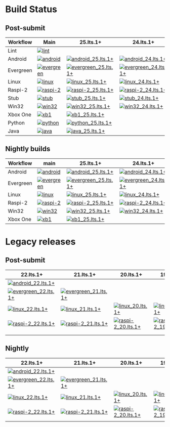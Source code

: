 # Build Status

## Post-submit

| Workflow  | Main                                                                                                                                                                                                                     | 25.lts.1+                                                                                                                                                                                                                                                            | 24.lts.1+                                                                                                                                                                                                                                                            |                                                                                                                                                                                                                                                                      |
| --------- | ----                                                                                                                                                                                                                     | ---------                                                                                                                                                                                                                                                            | ---------                                                                                                                                                                                                                                                            | ---------                                                                                                                                                                                                                                                            |
| Lint      | [![lint](https://github.com/youtube/cobalt/actions/workflows/lint.yaml/badge.svg?branch=main&event=push)](https://github.com/youtube/cobalt/actions/workflows/lint.yaml?query=event%3Apush+branch%3Amain)                |                                                                                                                                                                                                                                                                      |                                                                                                                                                                                                                                                                      |                                                                                                                                                                                                                                                                      |
| Android   | [![android](https://github.com/youtube/cobalt/actions/workflows/android.yaml/badge.svg?branch=main&event=push)](https://github.com/youtube/cobalt/actions/workflows/android.yaml?query=event%3Apush+branch%3Amain)       | [![android_25.lts.1+](https://github.com/youtube/cobalt/actions/workflows/android_25.lts.1+.yaml/badge.svg?branch=25.lts.1%2B&event=push)](https://github.com/youtube/cobalt/actions/workflows/android_25.lts.1+.yaml?query=event%3Apush+branch%3A25.lts.1%2B)       | [![android_24.lts.1+](https://github.com/youtube/cobalt/actions/workflows/android_24.lts.1+.yaml/badge.svg?branch=24.lts.1%2B&event=push)](https://github.com/youtube/cobalt/actions/workflows/android_24.lts.1+.yaml?query=event%3Apush+branch%3A24.lts.1%2B)       | [![android_23.lts.1+](https://github.com/youtube/cobalt/actions/workflows/android_23.lts.1+.yaml/badge.svg?branch=23.lts.1%2B&event=push)](https://github.com/youtube/cobalt/actions/workflows/android_23.lts.1+.yaml?query=event%3Apush+branch%3A23.lts.1%2B)       |
| Evergreen | [![evergreen](https://github.com/youtube/cobalt/actions/workflows/evergreen.yaml/badge.svg?branch=main&event=push)](https://github.com/youtube/cobalt/actions/workflows/evergreen.yaml?query=event%3Apush+branch%3Amain) | [![evergreen_25.lts.1+](https://github.com/youtube/cobalt/actions/workflows/evergreen_25.lts.1+.yaml/badge.svg?branch=25.lts.1%2B&event=push)](https://github.com/youtube/cobalt/actions/workflows/evergreen_25.lts.1+.yaml?query=event%3Apush+branch%3A25.lts.1%2B) | [![evergreen_24.lts.1+](https://github.com/youtube/cobalt/actions/workflows/evergreen_24.lts.1+.yaml/badge.svg?branch=24.lts.1%2B&event=push)](https://github.com/youtube/cobalt/actions/workflows/evergreen_24.lts.1+.yaml?query=event%3Apush+branch%3A24.lts.1%2B) | [![evergreen_23.lts.1+](https://github.com/youtube/cobalt/actions/workflows/evergreen_23.lts.1+.yaml/badge.svg?branch=23.lts.1%2B&event=push)](https://github.com/youtube/cobalt/actions/workflows/evergreen_23.lts.1+.yaml?query=event%3Apush+branch%3A23.lts.1%2B) |
| Linux     | [![linux](https://github.com/youtube/cobalt/actions/workflows/linux.yaml/badge.svg?branch=main&event=push)](https://github.com/youtube/cobalt/actions/workflows/linux.yaml?query=event%3Apush+branch%3Amain)             | [![linux_25.lts.1+](https://github.com/youtube/cobalt/actions/workflows/linux_25.lts.1+.yaml/badge.svg?branch=25.lts.1%2B&event=push)](https://github.com/youtube/cobalt/actions/workflows/linux_25.lts.1+.yaml?query=event%3Apush+branch%3A25.lts.1%2B)             | [![linux_24.lts.1+](https://github.com/youtube/cobalt/actions/workflows/linux_24.lts.1+.yaml/badge.svg?branch=24.lts.1%2B&event=push)](https://github.com/youtube/cobalt/actions/workflows/linux_24.lts.1+.yaml?query=event%3Apush+branch%3A24.lts.1%2B)             | [![linux_23.lts.1+](https://github.com/youtube/cobalt/actions/workflows/linux_23.lts.1+.yaml/badge.svg?branch=23.lts.1%2B&event=push)](https://github.com/youtube/cobalt/actions/workflows/linux_23.lts.1+.yaml?query=event%3Apush+branch%3A23.lts.1%2B)             |
| Raspi-2   | [![raspi-2](https://github.com/youtube/cobalt/actions/workflows/raspi-2.yaml/badge.svg?branch=main&event=push)](https://github.com/youtube/cobalt/actions/workflows/raspi-2.yaml?query=event%3Apush+branch%3Amain)       | [![raspi-2_25.lts.1+](https://github.com/youtube/cobalt/actions/workflows/raspi-2_25.lts.1+.yaml/badge.svg?branch=25.lts.1%2B&event=push)](https://github.com/youtube/cobalt/actions/workflows/raspi-2_25.lts.1+.yaml?query=event%3Apush+branch%3A25.lts.1%2B)       | [![raspi-2_24.lts.1+](https://github.com/youtube/cobalt/actions/workflows/raspi-2_24.lts.1+.yaml/badge.svg?branch=24.lts.1%2B&event=push)](https://github.com/youtube/cobalt/actions/workflows/raspi-2_24.lts.1+.yaml?query=event%3Apush+branch%3A24.lts.1%2B)       | [![raspi-2_23.lts.1+](https://github.com/youtube/cobalt/actions/workflows/raspi-2_23.lts.1+.yaml/badge.svg?branch=23.lts.1%2B&event=push)](https://github.com/youtube/cobalt/actions/workflows/raspi-2_23.lts.1+.yaml?query=event%3Apush+branch%3A23.lts.1%2B)       |
| Stub      | [![stub](https://github.com/youtube/cobalt/actions/workflows/stub.yaml/badge.svg?branch=main&event=push)](https://github.com/youtube/cobalt/actions/workflows/stub.yaml?query=event%3Apush+branch%3Amain)                | [![stub_25.lts.1+](https://github.com/youtube/cobalt/actions/workflows/stub_25.lts.1+.yaml/badge.svg?branch=25.lts.1%2B&event=push)](https://github.com/youtube/cobalt/actions/workflows/stub_25.lts.1+.yaml?query=event%3Apush+branch%3A25.lts.1%2B)                | [![stub_24.lts.1+](https://github.com/youtube/cobalt/actions/workflows/stub_24.lts.1+.yaml/badge.svg?branch=24.lts.1%2B&event=push)](https://github.com/youtube/cobalt/actions/workflows/stub_24.lts.1+.yaml?query=event%3Apush+branch%3A24.lts.1%2B)                | [![stub_23.lts.1+](https://github.com/youtube/cobalt/actions/workflows/stub_23.lts.1+.yaml/badge.svg?branch=23.lts.1%2B&event=push)](https://github.com/youtube/cobalt/actions/workflows/stub_23.lts.1+.yaml?query=event%3Apush+branch%3A23.lts.1%2B)                |
| Win32     | [![win32](https://github.com/youtube/cobalt/actions/workflows/win32.yaml/badge.svg?branch=main&event=push)](https://github.com/youtube/cobalt/actions/workflows/win32.yaml?query=event%3Apush+branch%3Amain)             | [![win32_25.lts.1+](https://github.com/youtube/cobalt/actions/workflows/win32_25.lts.1+.yaml/badge.svg?branch=25.lts.1%2B&event=push)](https://github.com/youtube/cobalt/actions/workflows/win32_25.lts.1+.yaml?query=event%3Apush+branch%3A25.lts.1%2B)             | [![win32_24.lts.1+](https://github.com/youtube/cobalt/actions/workflows/win32_24.lts.1+.yaml/badge.svg?branch=24.lts.1%2B&event=push)](https://github.com/youtube/cobalt/actions/workflows/win32_24.lts.1+.yaml?query=event%3Apush+branch%3A24.lts.1%2B)             | [![win32_23.lts.1+](https://github.com/youtube/cobalt/actions/workflows/win32_23.lts.1+.yaml/badge.svg?branch=23.lts.1%2B&event=push)](https://github.com/youtube/cobalt/actions/workflows/win32_23.lts.1+.yaml?query=event%3Apush+branch%3A23.lts.1%2B)             |
| Xbox One  | [![xb1](https://github.com/youtube/cobalt/actions/workflows/xb1.yaml/badge.svg?branch=main&event=push)](https://github.com/youtube/cobalt/actions/workflows/xb1.yaml?query=event%3Apush+branch%3Amain)                   | [![xb1_25.lts.1+](https://github.com/youtube/cobalt/actions/workflows/xb1_25.lts.1+.yaml/badge.svg?branch=25.lts.1%2B&event=push)](https://github.com/youtube/cobalt/actions/workflows/xb1_25.lts.1+.yaml?query=event%3Apush+branch%3A25.lts.1%2B)                   |                                                                                                                                                                                                                                                                      |                                                                                                                                                                                                                                                                      |
| Python    | [![python](https://github.com/youtube/cobalt/actions/workflows/pytest.yaml/badge.svg?branch=main&event=push)](https://github.com/youtube/cobalt/actions/workflows/pytest.yaml?query=event%3Apush+branch%3Amain)          | [![python_25.lts.1+](https://github.com/youtube/cobalt/actions/workflows/pytest_25.lts.1+.yaml/badge.svg?branch=25.lts.1%2B&event=push)](https://github.com/youtube/cobalt/actions/workflows/pytest_25.lts.1+.yaml?query=event%3Apush+branch%3A25.lts.1%2B)          |                                                                                                                                                                                                                                                                      |                                                                                                                                                                                                                                                                      |
| Java      | [![java](https://github.com/youtube/cobalt/actions/workflows/gradle.yaml/badge.svg?branch=main&event=push)](https://github.com/youtube/cobalt/actions/workflows/gradle.yaml?query=event%3Apush+branch%3Amain)            | [![java_25.lts.1+](https://github.com/youtube/cobalt/actions/workflows/gradle_25.lts.1+.yaml/badge.svg?branch=25.lts.1%2B&event=push)](https://github.com/youtube/cobalt/actions/workflows/gradle_25.lts.1+.yaml?query=event%3Apush+branch%3A25.lts.1%2B)            |                                                                                                                                                                                                                                                                      |                                                                                                                                                                                                                                                                      |

## Nightly builds

| Workflow  | main                                                                                                                                                                                                                             | 25.lts.1+                                                                                                                                                                                                                                                                                      | 24.lts.1+                                                                                                                                                                                                                                                                                      | 23.lts.1+                                                                                                                                                                                                                                                                                      |
| --------- | ----                                                                                                                                                                                                                             | ---------                                                                                                                                                                                                                                                                                      | ---------                                                                                                                                                                                                                                                                                      | ---------                                                                                                                                                                                                                                                                                      |
| Android   | [![android](https://github.com/youtube/cobalt/actions/workflows/android.yaml/badge.svg?branch=main&event=schedule)](https://github.com/youtube/cobalt/actions/workflows/android.yaml?query=event%3Aschedule+branch%3Amain)       | [![android_25.lts.1+](https://github.com/youtube/cobalt/actions/workflows/android_25.lts.1+.yaml/badge.svg?branch=25.lts.1%2B&event=workflow_dispatch)](https://github.com/youtube/cobalt/actions/workflows/android_25.lts.1+.yaml?query=event%3Aworkflow_dispatch+branch%3A25.lts.1%2B)       | [![android_24.lts.1+](https://github.com/youtube/cobalt/actions/workflows/android_24.lts.1+.yaml/badge.svg?branch=24.lts.1%2B&event=workflow_dispatch)](https://github.com/youtube/cobalt/actions/workflows/android_24.lts.1+.yaml?query=event%3Aworkflow_dispatch+branch%3A24.lts.1%2B)       | [![android_23.lts.1+](https://github.com/youtube/cobalt/actions/workflows/android_23.lts.1+.yaml/badge.svg?branch=23.lts.1%2B&event=workflow_dispatch)](https://github.com/youtube/cobalt/actions/workflows/android_23.lts.1+.yaml?query=event%3Aworkflow_dispatch+branch%3A23.lts.1%2B)       |
| Evergreen | [![evergreen](https://github.com/youtube/cobalt/actions/workflows/evergreen.yaml/badge.svg?branch=main&event=schedule)](https://github.com/youtube/cobalt/actions/workflows/evergreen.yaml?query=event%3Aschedule+branch%3Amain) | [![evergreen_25.lts.1+](https://github.com/youtube/cobalt/actions/workflows/evergreen_25.lts.1+.yaml/badge.svg?branch=25.lts.1%2B&event=workflow_dispatch)](https://github.com/youtube/cobalt/actions/workflows/evergreen_25.lts.1+.yaml?query=event%3Aworkflow_dispatch+branch%3A25.lts.1%2B) | [![evergreen_24.lts.1+](https://github.com/youtube/cobalt/actions/workflows/evergreen_24.lts.1+.yaml/badge.svg?branch=24.lts.1%2B&event=workflow_dispatch)](https://github.com/youtube/cobalt/actions/workflows/evergreen_24.lts.1+.yaml?query=event%3Aworkflow_dispatch+branch%3A24.lts.1%2B) | [![evergreen_23.lts.1+](https://github.com/youtube/cobalt/actions/workflows/evergreen_23.lts.1+.yaml/badge.svg?branch=23.lts.1%2B&event=workflow_dispatch)](https://github.com/youtube/cobalt/actions/workflows/evergreen_23.lts.1+.yaml?query=event%3Aworkflow_dispatch+branch%3A23.lts.1%2B) |
| Linux     | [![linux](https://github.com/youtube/cobalt/actions/workflows/linux.yaml/badge.svg?branch=main&event=schedule)](https://github.com/youtube/cobalt/actions/workflows/linux.yaml?query=event%3Aschedule+branch%3Amain)             | [![linux_25.lts.1+](https://github.com/youtube/cobalt/actions/workflows/linux_25.lts.1+.yaml/badge.svg?branch=25.lts.1%2B&event=workflow_dispatch)](https://github.com/youtube/cobalt/actions/workflows/linux_25.lts.1+.yaml?query=event%3Aworkflow_dispatch+branch%3A25.lts.1%2B)             | [![linux_24.lts.1+](https://github.com/youtube/cobalt/actions/workflows/linux_24.lts.1+.yaml/badge.svg?branch=24.lts.1%2B&event=workflow_dispatch)](https://github.com/youtube/cobalt/actions/workflows/linux_24.lts.1+.yaml?query=event%3Aworkflow_dispatch+branch%3A24.lts.1%2B)             | [![linux_23.lts.1+](https://github.com/youtube/cobalt/actions/workflows/linux_23.lts.1+.yaml/badge.svg?branch=23.lts.1%2B&event=workflow_dispatch)](https://github.com/youtube/cobalt/actions/workflows/linux_23.lts.1+.yaml?query=event%3Aworkflow_dispatch+branch%3A23.lts.1%2B)             |
| Raspi-2   | [![raspi-2](https://github.com/youtube/cobalt/actions/workflows/raspi-2.yaml/badge.svg?branch=main&event=schedule)](https://github.com/youtube/cobalt/actions/workflows/raspi-2.yaml?query=event%3Aschedule+branch%3Amain)       | [![raspi-2_25.lts.1+](https://github.com/youtube/cobalt/actions/workflows/raspi-2_25.lts.1+.yaml/badge.svg?branch=25.lts.1%2B&event=workflow_dispatch)](https://github.com/youtube/cobalt/actions/workflows/raspi-2_25.lts.1+.yaml?query=event%3Aworkflow_dispatch+branch%3A25.lts.1%2B)       | [![raspi-2_24.lts.1+](https://github.com/youtube/cobalt/actions/workflows/raspi-2_24.lts.1+.yaml/badge.svg?branch=24.lts.1%2B&event=workflow_dispatch)](https://github.com/youtube/cobalt/actions/workflows/raspi-2_24.lts.1+.yaml?query=event%3Aworkflow_dispatch+branch%3A24.lts.1%2B)       | [![raspi-2_23.lts.1+](https://github.com/youtube/cobalt/actions/workflows/raspi-2_23.lts.1+.yaml/badge.svg?branch=23.lts.1%2B&event=workflow_dispatch)](https://github.com/youtube/cobalt/actions/workflows/raspi-2_23.lts.1+.yaml?query=event%3Aworkflow_dispatch+branch%3A23.lts.1%2B)       |
| Win32     | [![win32](https://github.com/youtube/cobalt/actions/workflows/win32.yaml/badge.svg?branch=main&event=schedule)](https://github.com/youtube/cobalt/actions/workflows/win32.yaml?query=event%3Aschedule+branch%3Amain)             | [![win32_25.lts.1+](https://github.com/youtube/cobalt/actions/workflows/win32_25.lts.1+.yaml/badge.svg?branch=25.lts.1%2B&event=workflow_dispatch)](https://github.com/youtube/cobalt/actions/workflows/win32_25.lts.1+.yaml?query=event%3Aworkflow_dispatch+branch%3A25.lts.1%2B)             | [![win32_24.lts.1+](https://github.com/youtube/cobalt/actions/workflows/win32_24.lts.1+.yaml/badge.svg?branch=24.lts.1%2B&event=workflow_dispatch)](https://github.com/youtube/cobalt/actions/workflows/win32_24.lts.1+.yaml?query=event%3Aworkflow_dispatch+branch%3A24.lts.1%2B)             | [![win32_23.lts.1+](https://github.com/youtube/cobalt/actions/workflows/win32_23.lts.1+.yaml/badge.svg?branch=23.lts.1%2B&event=workflow_dispatch)](https://github.com/youtube/cobalt/actions/workflows/win32_23.lts.1+.yaml?query=event%3Aworkflow_dispatch+branch%3A23.lts.1%2B)             |
| Xbox One  | [![xb1](https://github.com/youtube/cobalt/actions/workflows/xb1.yaml/badge.svg?branch=main&event=schedule)](https://github.com/youtube/cobalt/actions/workflows/xb1.yaml?query=event%3Aschedule+branch%3Amain)                   | [![xb1_25.lts.1+](https://github.com/youtube/cobalt/actions/workflows/xb1_25.lts.1+.yaml/badge.svg?branch=25.lts.1%2B&event=schedule)](https://github.com/youtube/cobalt/actions/workflows/xb1_25.lts.1+.yaml?query=event%3Aschedule+branch%3A24.lts.1%2B)                                     |                                                                                                                                                                                                                                                                                                |                                                                                                                                                                                                                                                                                                |


# Legacy releases

## Post-submit

| 22.lts.1+                                                                                                                                                                                                                                                            | 21.lts.1+                                                                                                                                                                                                                                                            | 20.lts.1+                                                                                                                                                                                                                                                      | 19.lts.1+                                                                                                                                                                                                                                                      | RC11                                                                                                                                                                                                                                   | COBALT 9                                                                                                                                                                                                                                              |
| ---------                                                                                                                                                                                                                                                            | ---------                                                                                                                                                                                                                                                            | ---------                                                                                                                                                                                                                                                      | ---------                                                                                                                                                                                                                                                      | ----                                                                                                                                                                                                                                   | --------                                                                                                                                                                                                                                              |
| [![android_22.lts.1+](https://github.com/youtube/cobalt/actions/workflows/android_22.lts.1+.yaml/badge.svg?branch=22.lts.1%2B&event=push)](https://github.com/youtube/cobalt/actions/workflows/android_22.lts.1+.yaml?query=branch%3A22.lts.1%2B+event%3Apush)       |                                                                                                                                                                                                                                                                      |                                                                                                                                                                                                                                                                |                                                                                                                                                                                                                                                                |                                                                                                                                                                                                                                        |                                                                                                                                                                                                                                                       |
| [![evergreen_22.lts.1+](https://github.com/youtube/cobalt/actions/workflows/evergreen_22.lts.1+.yaml/badge.svg?branch=22.lts.1%2B&event=push)](https://github.com/youtube/cobalt/actions/workflows/evergreen_22.lts.1+.yaml?query=branch%3A22.lts.1%2B+event%3Apush) | [![evergreen_21.lts.1+](https://github.com/youtube/cobalt/actions/workflows/evergreen_21.lts.1+.yaml/badge.svg?branch=21.lts.1%2B&event=push)](https://github.com/youtube/cobalt/actions/workflows/evergreen_21.lts.1+.yaml?query=branch%3A21.lts.1%2B+event%3Apush) |                                                                                                                                                                                                                                                                |                                                                                                                                                                                                                                                                |                                                                                                                                                                                                                                        |                                                                                                                                                                                                                                                       |
| [![linux_22.lts.1+](https://github.com/youtube/cobalt/actions/workflows/linux_22.lts.1+.yaml/badge.svg?branch=22.lts.1%2B&event=push)](https://github.com/youtube/cobalt/actions/workflows/linux_22.lts.1+.yaml?query=branch%3A22.lts.1%2B+event%3Apush)             | [![linux_21.lts.1+](https://github.com/youtube/cobalt/actions/workflows/linux_21.lts.1+.yaml/badge.svg?branch=21.lts.1%2B&event=push)](https://github.com/youtube/cobalt/actions/workflows/linux_21.lts.1+.yaml?query=branch%3A21.lts.1%2B+event%3Apush)             | [![linux_20.lts.1+](https://github.com/youtube/cobalt/actions/workflows/linux_20.lts.1+.yaml/badge.svg?branch=20.lts.1%2B&event=push)](https://github.com/youtube/cobalt/actions/workflows/linux_20.lts.1+.yaml?query=branch%3A20.lts.1%2B+event%3Apush)       | [![linux_19.lts.1+](https://github.com/youtube/cobalt/actions/workflows/linux_19.lts.1+.yaml/badge.svg?branch=19.lts.1%2B&event=push)](https://github.com/youtube/cobalt/actions/workflows/linux_19.lts.1+.yaml?query=branch%3A19.lts.1%2B+event%3Apush)       | [![linux_rc_11](https://github.com/youtube/cobalt/actions/workflows/linux_rc_11.yaml/badge.svg?branch=rc_11&event=push)](https://github.com/youtube/cobalt/actions/workflows/linux_rc_11.yaml?query=event%3Apush+branch%3Arc_11)       | [![linux_COBALT_9](https://github.com/youtube/cobalt/actions/workflows/linux_COBALT_9.yaml/badge.svg?branch=COBALT_9&event=push)](https://github.com/youtube/cobalt/actions/workflows/linux_COBALT_9.yaml?query=event%3Apush+branch%3ACOBALT_9)       |
| [![raspi-2_22.lts.1+](https://github.com/youtube/cobalt/actions/workflows/raspi-2_22.lts.1+.yaml/badge.svg?branch=22.lts.1%2B&event=push)](https://github.com/youtube/cobalt/actions/workflows/raspi-2_22.lts.1+.yaml?query=branch%3A22.lts.1%2B+event%3Apush)       | [![raspi-2_21.lts.1+](https://github.com/youtube/cobalt/actions/workflows/raspi-2_21.lts.1+.yaml/badge.svg?branch=21.lts.1%2B&event=push)](https://github.com/youtube/cobalt/actions/workflows/raspi-2_21.lts.1+.yaml?query=branch%3A21.lts.1%2B+event%3Apush)       | [![raspi-2_20.lts.1+](https://github.com/youtube/cobalt/actions/workflows/raspi-2_20.lts.1+.yaml/badge.svg?branch=20.lts.1%2B&event=push)](https://github.com/youtube/cobalt/actions/workflows/raspi-2_20.lts.1+.yaml?query=branch%3A20.lts.1%2B+event%3Apush) | [![raspi-2_19.lts.1+](https://github.com/youtube/cobalt/actions/workflows/raspi-2_19.lts.1+.yaml/badge.svg?branch=19.lts.1%2B&event=push)](https://github.com/youtube/cobalt/actions/workflows/raspi-2_19.lts.1+.yaml?query=branch%3A19.lts.1%2B+event%3Apush) | [![raspi-2_rc_11](https://github.com/youtube/cobalt/actions/workflows/raspi-2_rc_11.yaml/badge.svg?branch=rc_11&event=push)](https://github.com/youtube/cobalt/actions/workflows/raspi-2_rc_11.yaml?query=event%3Apush+branch%3Arc_11) | [![raspi-2_COBALT_9](https://github.com/youtube/cobalt/actions/workflows/raspi-2_COBALT_9.yaml/badge.svg?branch=COBALT_9&event=push)](https://github.com/youtube/cobalt/actions/workflows/raspi-2_COBALT_9.yaml?query=event%3Apush+branch%3ACOBALT_9) |
|                                                                                                                                                                                                                                                                      |                                                                                                                                                                                                                                                                      |                                                                                                                                                                                                                                                                |                                                                                                                                                                                                                                                                |                                                                                                                                                                                                                                        |                                                                                                                                                                                                                                                       |
|                                                                                                                                                                                                                                                                      |                                                                                                                                                                                                                                                                      |                                                                                                                                                                                                                                                                |                                                                                                                                                                                                                                                                |                                                                                                                                                                                                                                        |                                                                                                                                                                                                                                                       |


## Nightly

| 22.lts.1+                                                                                                                                                                                                                                                                                      | 21.lts.1+                                                                                                                                                                                                                                                                                      | 20.lts.1+                                                                                                                                                                                                                                                                                | 19.lts.1+                                                                                                                                                                                                                                                                                | RC11                                                                                                                                                                                                                                                             | COBALT 9                                                                                                                                                                                                                                                                        |
| ---------                                                                                                                                                                                                                                                                                      | ---------                                                                                                                                                                                                                                                                                      | ---------                                                                                                                                                                                                                                                                                | ---------                                                                                                                                                                                                                                                                                | ----                                                                                                                                                                                                                                                             | ---------                                                                                                                                                                                                                                                                       |
| [![android_22.lts.1+](https://github.com/youtube/cobalt/actions/workflows/android_22.lts.1+.yaml/badge.svg?branch=22.lts.1%2B&event=workflow_dispatch)](https://github.com/youtube/cobalt/actions/workflows/android_22.lts.1+.yaml?query=branch%3A22.lts.1%2B+event%3Aworkflow_dispatch)       |                                                                                                                                                                                                                                                                                                |                                                                                                                                                                                                                                                                                          |                                                                                                                                                                                                                                                                                          |                                                                                                                                                                                                                                                                  |                                                                                                                                                                                                                                                                                 |
| [![evergreen_22.lts.1+](https://github.com/youtube/cobalt/actions/workflows/evergreen_22.lts.1+.yaml/badge.svg?branch=22.lts.1%2B&event=workflow_dispatch)](https://github.com/youtube/cobalt/actions/workflows/evergreen_22.lts.1+.yaml?query=branch%3A22.lts.1%2B+event%3Aworkflow_dispatch) | [![evergreen_21.lts.1+](https://github.com/youtube/cobalt/actions/workflows/evergreen_21.lts.1+.yaml/badge.svg?branch=21.lts.1%2B&event=workflow_dispatch)](https://github.com/youtube/cobalt/actions/workflows/evergreen_21.lts.1+.yaml?query=event%3Aworkflow_dispatch+branch%3A21.lts.1%2B) |                                                                                                                                                                                                                                                                                          |                                                                                                                                                                                                                                                                                          |                                                                                                                                                                                                                                                                  |                                                                                                                                                                                                                                                                                 |
| [![linux_22.lts.1+](https://github.com/youtube/cobalt/actions/workflows/linux_22.lts.1+.yaml/badge.svg?branch=22.lts.1%2B&event=workflow_dispatch)](https://github.com/youtube/cobalt/actions/workflows/linux_22.lts.1+.yaml?query=branch%3A22.lts.1%2B+event%3Aworkflow_dispatch)             | [![linux_21.lts.1+](https://github.com/youtube/cobalt/actions/workflows/linux_21.lts.1+.yaml/badge.svg?branch=21.lts.1%2B&event=workflow_dispatch)](https://github.com/youtube/cobalt/actions/workflows/linux_21.lts.1+.yaml?query=event%3Aworkflow_dispatch+branch%3A21.lts.1%2B)             | [![linux_20.lts.1+](https://github.com/youtube/cobalt/actions/workflows/linux_20.lts.1+.yaml/badge.svg?branch=20.lts.1%2B&event=workflow_dispatch)](https://github.com/youtube/cobalt/actions/workflows/linux_20.lts.1+.yaml?query=event%3Aworkflow_dispatch+branch%3A20.lts.1%2B)       | [![linux_19.lts.1+](https://github.com/youtube/cobalt/actions/workflows/linux_19.lts.1+.yaml/badge.svg?branch=19.lts.1%2B&event=workflow_dispatch)](https://github.com/youtube/cobalt/actions/workflows/linux_19.lts.1+.yaml?query=event%3Aworkflow_dispatch+branch%3A19.lts.1%2B)       | [![linux_rc_11](https://github.com/youtube/cobalt/actions/workflows/linux_rc_11.yaml/badge.svg?branch=rc_11&event=workflow_dispatch)](https://github.com/youtube/cobalt/actions/workflows/linux_rc_11.yaml?query=event%3Aworkflow_dispatch+branch%3Arc_11)       | [![linux_COBALT_9](https://github.com/youtube/cobalt/actions/workflows/linux_COBALT_9.yaml/badge.svg?branch=COBALT_9&event=workflow_dispatch)](https://github.com/youtube/cobalt/actions/workflows/linux_COBALT_9.yaml?query=event%3Aworkflow_dispatch+branch%3ACOBALT_9)       |
| [![raspi-2_22.lts.1+](https://github.com/youtube/cobalt/actions/workflows/raspi-2_22.lts.1+.yaml/badge.svg?branch=22.lts.1%2B&event=workflow_dispatch)](https://github.com/youtube/cobalt/actions/workflows/raspi-2_22.lts.1+.yaml?query=branch%3A22.lts.1%2B+event%3Aworkflow_dispatch)       | [![raspi-2_21.lts.1+](https://github.com/youtube/cobalt/actions/workflows/raspi-2_21.lts.1+.yaml/badge.svg?branch=21.lts.1%2B&event=workflow_dispatch)](https://github.com/youtube/cobalt/actions/workflows/raspi-2_21.lts.1+.yaml?query=event%3Aworkflow_dispatch+branch%3A21.lts.1%2B)       | [![raspi-2_20.lts.1+](https://github.com/youtube/cobalt/actions/workflows/raspi-2_20.lts.1+.yaml/badge.svg?branch=20.lts.1%2B&event=workflow_dispatch)](https://github.com/youtube/cobalt/actions/workflows/raspi-2_20.lts.1+.yaml?query=event%3Aworkflow_dispatch+branch%3A20.lts.1%2B) | [![raspi-2_19.lts.1+](https://github.com/youtube/cobalt/actions/workflows/raspi-2_19.lts.1+.yaml/badge.svg?branch=19.lts.1%2B&event=workflow_dispatch)](https://github.com/youtube/cobalt/actions/workflows/raspi-2_19.lts.1+.yaml?query=event%3Aworkflow_dispatch+branch%3A19.lts.1%2B) | [![raspi-2_rc_11](https://github.com/youtube/cobalt/actions/workflows/raspi-2_rc_11.yaml/badge.svg?branch=rc_11&event=workflow_dispatch)](https://github.com/youtube/cobalt/actions/workflows/raspi-2_rc_11.yaml?query=event%3Aworkflow_dispatch+branch%3Arc_11) | [![raspi-2_COBALT_9](https://github.com/youtube/cobalt/actions/workflows/raspi-2_COBALT_9.yaml/badge.svg?branch=COBALT_9&event=workflow_dispatch)](https://github.com/youtube/cobalt/actions/workflows/raspi-2_COBALT_9.yaml?query=event%3Aworkflow_dispatch+branch%3ACOBALT_9) |
|                                                                                                                                                                                                                                                                                                |                                                                                                                                                                                                                                                                                                |                                                                                                                                                                                                                                                                                          |                                                                                                                                                                                                                                                                                          |                                                                                                                                                                                                                                                                  |                                                                                                                                                                                                                                                                                 |
